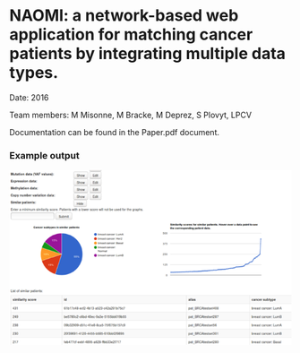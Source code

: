# NAOMI: a network-based web application for matching cancer patients by integrating multiple data types.

Date: 2016

Team members: M Misonne, M Bracke, M Deprez, S Plovyt, LPCV

Documentation can be found in the Paper.pdf document.

### Example output

![alt text](https://raw.githubusercontent.com/splovyt/PatientMatchingAlgorithm/master/documentation/application-screenshot.png)
